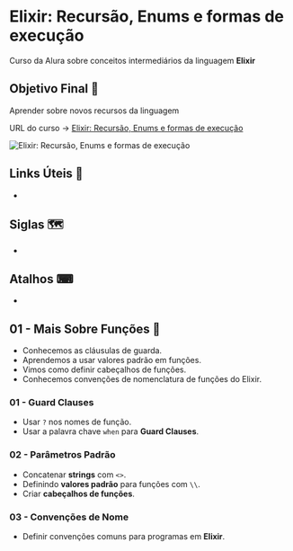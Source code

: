 # Elixir: Recursão, Enums e formas de execução

Curso da Alura sobre conceitos intermediários da linguagem **Elixir**

## Objetivo Final &#x1F3AF;

Aprender sobre novos recursos da linguagem

URL do curso -> [Elixir: Recursão, Enums e formas de execução](https://cursos.alura.com.br/course/elixir-recursao-enums-execucao)

![Elixir: Recursão, Enums e formas de execução](https://www.alura.com.br/assets/api/share/curso-elixir-recursao-enums-execucao.png)

## Links Úteis &#x1F517;
*

## Siglas &#x1F5FA;
*

## Atalhos &#x2328;
*

## 01 - Mais Sobre Funções &#x1F516;
* Conhecemos as cláusulas de guarda.
* Aprendemos a usar valores padrão em funções.
* Vimos como definir cabeçalhos de funções.
* Conhecemos convenções de nomenclatura de funções do Elixir.

### 01 - Guard Clauses
* Usar `?` nos nomes de função.
* Usar a palavra chave `when` para **Guard Clauses**.

### 02 - Parâmetros Padrão
* Concatenar **strings** com `<>`.
* Definindo **valores padrão** para funções com `\\`.
* Criar **cabeçalhos de funções**.

### 03 - Convenções de Nome
* Definir convenções comuns para programas em **Elixir**.